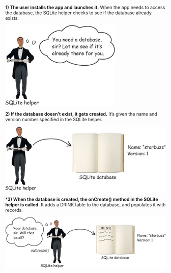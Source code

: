 **1) The user installs the app and launches it.**
When the app needs to access the database, the SQLite helper checks to see if the database already exists.

![](.guides/img/28.png)

**2) If the database doesn’t exist, it gets created.**
It’s given the name and version number specified in the SQLite helper.

![](.guides/img/29.png)

***3) When the database is created, the onCreate() method in the SQLite helper is called.**
It adds a DRINK table to the database, and populates it with records.

![](.guides/img/30.png)